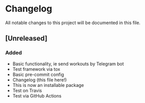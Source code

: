 # Changelog
All notable changes to this project will be documented in this file.

## [Unreleased]

### Added
- Basic functionality, ie send workouts by Telegram bot
- Test framework via tox
- Basic pre-commit config
- Changelog (this file here!)
- This is now an installable package
- Test on Travis
- Test via GitHub Actions
